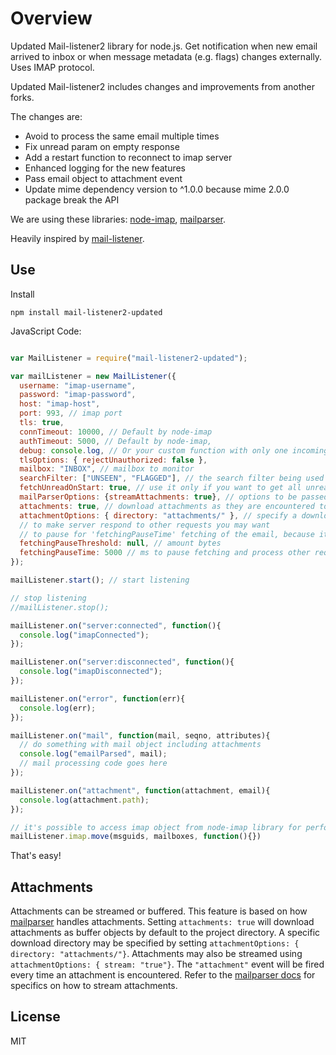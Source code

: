 # Overview

Updated Mail-listener2 library for node.js. Get notification when new email arrived to inbox or when message metadata (e.g. flags) changes externally. Uses IMAP protocol.

Updated Mail-listener2 includes changes and improvements from another forks.

The changes are:

* Avoid to process the same email multiple times
* Fix unread param on empty response
* Add a restart function to reconnect to imap server
* Enhanced logging for the new features
* Pass email object to attachment event
* Update mime dependency version to ^1.0.0 because mime 2.0.0 package break the API

We are using these libraries: [node-imap](https://github.com/mscdex/node-imap), [mailparser](https://github.com/andris9/mailparser).

Heavily inspired by [mail-listener](https://github.com/circuithub/mail-listener).

## Use

Install

`npm install mail-listener2-updated`


JavaScript Code:


```javascript

var MailListener = require("mail-listener2-updated");

var mailListener = new MailListener({
  username: "imap-username",
  password: "imap-password",
  host: "imap-host",
  port: 993, // imap port
  tls: true,
  connTimeout: 10000, // Default by node-imap
  authTimeout: 5000, // Default by node-imap,
  debug: console.log, // Or your custom function with only one incoming argument. Default: null
  tlsOptions: { rejectUnauthorized: false },
  mailbox: "INBOX", // mailbox to monitor
  searchFilter: ["UNSEEN", "FLAGGED"], // the search filter being used after an IDLE notification has been retrieved
  fetchUnreadOnStart: true, // use it only if you want to get all unread email on lib start. Default is `false`,
  mailParserOptions: {streamAttachments: true}, // options to be passed to mailParser lib.
  attachments: true, // download attachments as they are encountered to the project directory
  attachmentOptions: { directory: "attachments/" }, // specify a download directory for attachments
  // to make server respond to other requests you may want
  // to pause for 'fetchingPauseTime' fetching of the email, because it 'hangs' your app
  fetchingPauseThreshold: null, // amount bytes
  fetchingPauseTime: 5000 // ms to pause fetching and process other requests
});

mailListener.start(); // start listening

// stop listening
//mailListener.stop();

mailListener.on("server:connected", function(){
  console.log("imapConnected");
});

mailListener.on("server:disconnected", function(){
  console.log("imapDisconnected");
});

mailListener.on("error", function(err){
  console.log(err);
});

mailListener.on("mail", function(mail, seqno, attributes){
  // do something with mail object including attachments
  console.log("emailParsed", mail);
  // mail processing code goes here
});

mailListener.on("attachment", function(attachment, email){
  console.log(attachment.path);
});

// it's possible to access imap object from node-imap library for performing additional actions. E.x.
mailListener.imap.move(msguids, mailboxes, function(){})

```

That's easy!

## Attachments
Attachments can be streamed or buffered. This feature is based on how [mailparser](https://github.com/andris9/mailparser#attachments) handles attachments.
Setting `attachments: true` will download attachments as buffer objects by default to the project directory.
A specific download directory may be specified by setting `attachmentOptions: { directory: "attachments/"}`.
Attachments may also be streamed using `attachmentOptions: { stream: "true"}`. The `"attachment"` event will be fired every time an attachment is encountered.
Refer to the [mailparser docs](https://github.com/andris9/mailparser#attachment-streaming) for specifics on how to stream attachments.


## License

MIT
